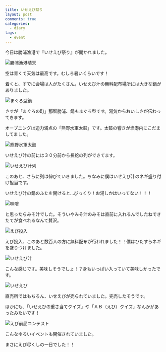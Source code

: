 ```yaml
---
title: いせえび祭り
layout: post
comments: true
categories:
  - diary
tags:
  - event
---
```

今日は勝浦漁港で『いせえび祭り』が開かれました。

![勝浦漁港晴天][1]

空は青くて天気は最高です。むしろ暑いくらいです！

着くと、すでに会場は人がたくさん。いせえび汁の無料配布場所には大きな鍋がありました。

![まぐろ型鍋][2]

さすが「まぐろの町」那智勝浦、鍋もまぐろ型です。湯気からおいしさが伝わってきます。

オープニングは迫力満点の「熊野水軍太鼓」です。太鼓の響きが漁港内にこだましてました。

![熊野水軍太鼓][3]

いせえび汁の前には３０分前から長蛇の列ができてます。

![いせえび汁列][4]

このあと、さらに列は伸びていきました。ちなみに僕はいせえび汁のネギ盛り付け担当です。

いせえび汁の鍋のふたを開けると…びっくり！お湯しかはいってない！！！

![味噌][5]

と思ったらみそ汁でした。そういやみそ汁のみそは直前に入れるんでしたねできたてが食べれるなんて贅沢。

![えび投入][6]

えび投入、このあと数百人の方に無料配布が行われました！！僕はひたすらネギを盛りつけました。

![いせえび汁][7]

こんな感じです。美味しそうでしょ！？身もいっぱい入っていて美味しかったです。

![いせえび][8]

直売所ではもちろん、いせえびが売られていました。完売したそうです。

ほかにも、「いせえびの重さ当てクイズ」や「ＡＢ（えび）クイズ」なんかがあったみたいです！

![えび前屈コンテスト][9]

こんなゆるいイベントも開催されていました。

まさにえび尽くしの一日でした！！


 [1]: /img/uploads/2009/10/ise-lobster-fes-nachikatsuura-1.jpg
 [2]: /img/uploads/2009/10/ise-lobster-fes-nachikatsuura-2.jpg
 [3]: /img/uploads/2009/10/ise-lobster-fes-nachikatsuura-3.jpg
 [4]: /img/uploads/2009/10/ise-lobster-fes-nachikatsuura-4.jpg
 [5]: /img/uploads/2009/10/ise-lobster-fes-nachikatsuura-5.jpg
 [6]: /img/uploads/2009/10/ise-lobster-fes-nachikatsuura-6.jpg
 [7]: /img/uploads/2009/10/ise-lobster-fes-nachikatsuura-7.jpg
 [8]: /img/uploads/2009/10/ise-lobster-fes-nachikatsuura-8.jpg
 [9]: /img/uploads/2009/10/ise-lobster-fes-nachikatsuura-9.jpg
